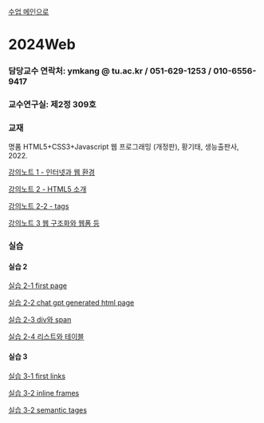 [수업 메인으로](https://github.com/dknife/dknife.github.io/wiki/Lecture_Homepage)

# 2024Web

### 담당교수 연락처: ymkang @ tu.ac.kr / 051-629-1253 / 010-6556-9417

### 교수연구실: 제2정 309호

### 교재

명품 HTML5+CSS3+Javascript 웹 프로그래밍 (개정판), 황기태, 생능출판사, 2022.

[강의노트 1 - 인터넷과 웹 환경](https://github.com/dknife/2024Web/raw/main/LectureNotes/%EC%9B%B9%20%ED%94%84%EB%A1%9C%EA%B7%B8%EB%9E%98%EB%B0%8D%20%EA%B0%95%EC%9D%98%EB%85%B8%ED%8A%B8%201.pdf)

[강의노트 2 - HTML5 소개](https://github.com/dknife/2024Web/raw/main/LectureNotes/%EA%B0%95%EC%9D%98%EB%85%B8%ED%8A%B82_HTML%EA%B8%B0%EC%B4%88.pdf)

[강의노트 2-2 - tags](https://github.com/dknife/2024Web/raw/main/LectureNotes/%EA%B0%95%EC%9D%98%EB%85%B8%ED%8A%B82_2_Tags.pdf)

[강의노트 3 웹 구조화와 웹폼 등](https://github.com/dknife/2024Web/raw/main/LectureNotes/%EA%B0%95%EC%9D%98%EB%85%B8%ED%8A%B83_Semantics_Forms.pdf)

### 실습

#### 실습 2 

[실습 2-1 first page](https://github.com/dknife/2024Web/blob/main/Codes/Lecture02/L2_01_firstPage.html)

[실습 2-2 chat gpt generated html page](https://github.com/dknife/2024Web/blob/main/Codes/Lecture02/L2_02_CHATGPT_page.html)

[실습 2-3 div와 span](https://github.com/dknife/2024Web/blob/main/Codes/Lecture02/L2_03_DivAndSpan.html)

[실습 2-4 리스트와 테이블](https://github.com/dknife/2024Web/blob/main/Codes/Lecture02/L2_04_list.html)


#### 실습 3

[실습 3-1 first links](https://github.com/dknife/2024Web/blob/main/Codes/Lecture3/firstLink.html)

[실습 3-2 inline frames](https://github.com/dknife/2024Web/tree/main/Codes/Lecture3/frames)

[실습 3-2 semantic tages]()
